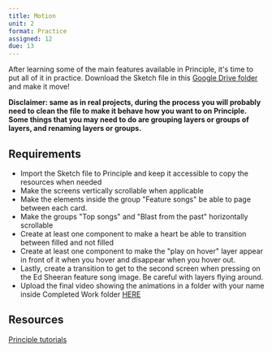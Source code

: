 ```yaml
---
title: Motion
unit: 2
format: Practice
assigned: 12
due: 13
---
```

After learning some of the main features available in Principle, it's time to put all of it in practice. Download the Sketch file in this [Google Drive folder](https://drive.google.com/drive/folders/1CVFEYhneGBr48SjLAujuCeI9rXfSoW62) and make it move!

**Disclaimer: same as in real projects, during the process you will probably need to clean the file to make it behave how you want to on Principle. Some things that you may need to do are grouping layers or groups of layers, and renaming layers or groups.**

## Requirements

* Import the Sketch file to Principle and keep it accessible to copy the resources when needed
* Make the screens vertically scrollable when applicable
* Make the elements inside the group "Feature songs" be able to page between each card.
* Make the groups "Top songs" and "Blast from the past" horizontally scrollable
* Create at least one component to make a heart be able to transition between filled and not filled
* Create at least one component to make the "play on hover" layer appear in front of it when you hover and disappear when you hover out.
* Lastly, create a transition to get to the second screen when pressing on the Ed Sheeran feature song image. Be careful with layers flying around.
* Upload the final video showing the animations in a folder with your name inside Completed Work folder [HERE](https://drive.google.com/drive/folders/12ScfVVL7D8vEFLmJxCyWkblfKhd_iwd0)

## Resources

[Principle tutorials](https://principleformac.com/tutorial.html#scrolling-tabs)

